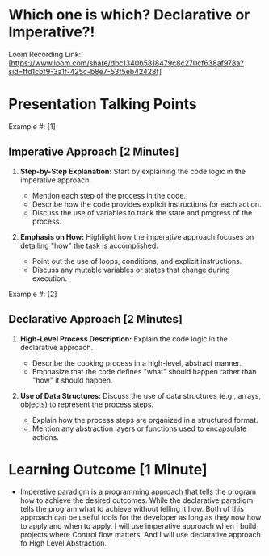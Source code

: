 # Which one is which? Declarative or Imperative?!

Loom Recording Link: [https://www.loom.com/share/dbc1340b5818479c8c270cf638af978a?sid=ffd1cbf9-3a1f-425c-b8e7-53f5eb42428f]

# Presentation Talking Points

Example #: [1]

## Imperative Approach [2 Minutes]
1. **Step-by-Step Explanation:** Start by explaining the code logic in the imperative approach.
   - Mention each step of the process in the code.
   - Describe how the code provides explicit instructions for each action.
   - Discuss the use of variables to track the state and progress of the process.

2. **Emphasis on How:** Highlight how the imperative approach focuses on detailing "how" the task is accomplished.
   - Point out the use of loops, conditions, and explicit instructions.
   - Discuss any mutable variables or states that change during execution.


Example #: [2]

## Declarative Approach [2 Minutes]
1. **High-Level Process Description:** Explain the code logic in the declarative approach.
   - Describe the cooking process in a high-level, abstract manner.
   - Emphasize that the code defines "what" should happen rather than "how" it should happen.

2. **Use of Data Structures:** Discuss the use of data structures (e.g., arrays, objects) to represent the process steps.
   - Explain how the process steps are organized in a structured format.
   - Mention any abstraction layers or functions used to encapsulate actions.

# Learning Outcome [1 Minute]
- Imperetive paradigm is a programming approach that tells the program how to achieve the desired outcomes. While the declarative paradigm tells the program what to achieve without telling it how. Both of this approach can be useful tools for the developer as long as they now how to apply and when to apply. I will use imperative approach when I build projects where Control flow matters. And I will use declarative approach fo High Level Abstraction.

